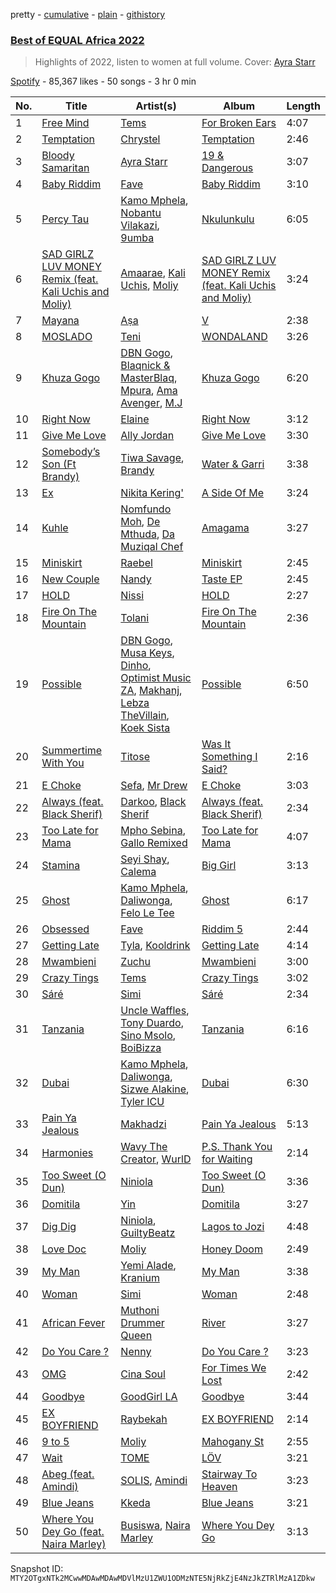 pretty - [cumulative](/playlists/cumulative/37i9dQZF1DX35vibahyjHG.md) - [plain](/playlists/plain/37i9dQZF1DX35vibahyjHG) - [githistory](https://github.githistory.xyz/mackorone/spotify-playlist-archive/blob/main/playlists/plain/37i9dQZF1DX35vibahyjHG)

### [Best of EQUAL Africa 2022](https://open.spotify.com/playlist/37i9dQZF1DX35vibahyjHG)

> Highlights of 2022, listen to women at full volume\. Cover: <a href="https://open.spotify.com/artist/3ZpEKRjHaHANcpk10u6Ntq?si=du9lq5lGR\-27xrx2qy\_HRg"> Ayra Starr</a>

[Spotify](https://open.spotify.com/user/spotify) - 85,367 likes - 50 songs - 3 hr 0 min

| No. | Title | Artist(s) | Album | Length |
|---|---|---|---|---|
| 1 | [Free Mind](https://open.spotify.com/track/2mzM4Y0Rnx2BDZqRnhQ5Q6) | [Tems](https://open.spotify.com/artist/687cZJR45JO7jhk1LHIbgq) | [For Broken Ears](https://open.spotify.com/album/2sU8ByeYc5BOBFNDr58CGV) | 4:07 |
| 2 | [Temptation](https://open.spotify.com/track/1DxQFCBRYmnL9P2SJfHCml) | [Chrystel](https://open.spotify.com/artist/256du56ykQ0aoQBdKFCDH0) | [Temptation](https://open.spotify.com/album/7lkc6V0wruV3n2VO8nL71D) | 2:46 |
| 3 | [Bloody Samaritan](https://open.spotify.com/track/1OoPhcM78evXIxjmSzCnmf) | [Ayra Starr](https://open.spotify.com/artist/3ZpEKRjHaHANcpk10u6Ntq) | [19 & Dangerous](https://open.spotify.com/album/0AjdvP8p42lwSzmN0PpwJv) | 3:07 |
| 4 | [Baby Riddim](https://open.spotify.com/track/77eZIuMTB9HrQ86L4ljqEX) | [Fave](https://open.spotify.com/artist/4wAqlYtTaaHELEgyCh9KjG) | [Baby Riddim](https://open.spotify.com/album/6dCmbmHyfCQpmJGZW9Am3b) | 3:10 |
| 5 | [Percy Tau](https://open.spotify.com/track/1xspOMs469p7NKQJVHlj24) | [Kamo Mphela](https://open.spotify.com/artist/788jOE9HMUy9heDK8EIkon), [Nobantu Vilakazi](https://open.spotify.com/artist/3qo2q05gFa09MXrEZltr7q), [9umba](https://open.spotify.com/artist/1roTzbKGDx7ZFBA5oibNPW) | [Nkulunkulu](https://open.spotify.com/album/0xPBBVmKorl1Cc2HuasuOX) | 6:05 |
| 6 | [SAD GIRLZ LUV MONEY Remix \(feat\. Kali Uchis and Moliy\)](https://open.spotify.com/track/09gysnJpfQ3ublBmJDfcEC) | [Amaarae](https://open.spotify.com/artist/21UPYSRWFKwtqvSAnFnSvS), [Kali Uchis](https://open.spotify.com/artist/1U1el3k54VvEUzo3ybLPlM), [Moliy](https://open.spotify.com/artist/2hVWBpjLW4Q7fboYz2pVYK) | [SAD GIRLZ LUV MONEY Remix \(feat\. Kali Uchis and Moliy\)](https://open.spotify.com/album/4q4rHdKxyCzxuQrPcdjPyC) | 3:24 |
| 7 | [Mayana](https://open.spotify.com/track/5WeLc7gPjNabQ1AMk5lxrl) | [Aṣa](https://open.spotify.com/artist/0upXUo04k4k8bGVSkmgrSc) | [V](https://open.spotify.com/album/5rvJ4cyNUU0jI9DF3r596d) | 2:38 |
| 8 | [MOSLADO](https://open.spotify.com/track/3n8cVzL2mibNoBC6aR5lo0) | [Teni](https://open.spotify.com/artist/3ukrG1BmfEiuo0KDj8YTTS) | [WONDALAND](https://open.spotify.com/album/2a4aRlgreoL2pMyh0fLczw) | 3:26 |
| 9 | [Khuza Gogo](https://open.spotify.com/track/7zJYbquljYLkTShkGhiBTX) | [DBN Gogo](https://open.spotify.com/artist/3Oa0mJQWQrUOqJ8fcLuu7l), [Blaqnick & MasterBlaq](https://open.spotify.com/artist/19qLtUQKu1KK3UrQtIoVXF), [Mpura](https://open.spotify.com/artist/14MDqT8L01RPVlJc0BqLLA), [Ama Avenger](https://open.spotify.com/artist/0WY9mEje7cFCoFiEM61QxK), [M.J](https://open.spotify.com/artist/7bbakrxOYa3yL8DDzjU98P) | [Khuza Gogo](https://open.spotify.com/album/0MsgO41XUWYMHJmByMOUxr) | 6:20 |
| 10 | [Right Now](https://open.spotify.com/track/75iErUVF1heXnj5CB1gaju) | [Elaine](https://open.spotify.com/artist/5ZkuGe2wkDbeL8JmmhvMOx) | [Right Now](https://open.spotify.com/album/3Lk51jNfQewZIGuTvvE8uk) | 3:12 |
| 11 | [Give Me Love](https://open.spotify.com/track/5XUZN3xXUYEXAKwV5O8I0x) | [Ally Jordan](https://open.spotify.com/artist/3E38IZrADn8V282z6ydx8S) | [Give Me Love](https://open.spotify.com/album/0q7P39Z2s5LFSrhhaB7dM4) | 3:30 |
| 12 | [Somebody’s Son \(Ft Brandy\)](https://open.spotify.com/track/3Z9B9GQ2fFx4IRCG8bbWys) | [Tiwa Savage](https://open.spotify.com/artist/1hNaHKp2Za5YdOAG0WnRbc), [Brandy](https://open.spotify.com/artist/05oH07COxkXKIMt6mIPRee) | [Water & Garri](https://open.spotify.com/album/4kaFvICfRtvFJawQ6p7VSW) | 3:38 |
| 13 | [Ex](https://open.spotify.com/track/352jbBYOtwkzJEMC2KkuiG) | [Nikita Kering'](https://open.spotify.com/artist/1yQKzWOHXJQSEnOXrHDl4X) | [A Side Of Me](https://open.spotify.com/album/6A66i8kXtfeQqrFpRyW7Em) | 3:24 |
| 14 | [Kuhle](https://open.spotify.com/track/2BgRlKT9nfis5OTSEcCais) | [Nomfundo Moh](https://open.spotify.com/artist/6brKi6i5SusNnoKcSlKAan), [De Mthuda](https://open.spotify.com/artist/1w2P5nNsO5W7FYq2Oui0cM), [Da Muziqal Chef](https://open.spotify.com/artist/25uuaH9QdKIygoWTDzKuve) | [Amagama](https://open.spotify.com/album/0BGc6z2e1fCAEi2GAngKRm) | 3:27 |
| 15 | [Miniskirt](https://open.spotify.com/track/1xzb7fv8KZpqPnniAOOjG9) | [Raebel](https://open.spotify.com/artist/0KI1FiHaIOzeP9UFB8l6LO) | [Miniskirt](https://open.spotify.com/album/7hxbgm40CDChTGr1SyVuq6) | 2:45 |
| 16 | [New Couple](https://open.spotify.com/track/6NChxvMJDAVr9Ze4pNQTNv) | [Nandy](https://open.spotify.com/artist/2YfO4GV7JrFSXyfEoa5id3) | [Taste EP](https://open.spotify.com/album/426BOK5jx01hEploQorAb7) | 2:45 |
| 17 | [HOLD](https://open.spotify.com/track/0wEbuQgB7O0hf0wo2nrcFb) | [Nissi](https://open.spotify.com/artist/4586oPyU8t6d4hGb1BPFTU) | [HOLD](https://open.spotify.com/album/3Nu5dvfqMMrCjTDdg9PmBJ) | 2:27 |
| 18 | [Fire On The Mountain](https://open.spotify.com/track/6md7bMosHws07OCXrMKfLz) | [Tolani](https://open.spotify.com/artist/6ILYtYSwIa2Aygcqr8PTds) | [Fire On The Mountain](https://open.spotify.com/album/7JmSLFsmxFpi2E7vcrxDW0) | 2:36 |
| 19 | [Possible](https://open.spotify.com/track/6ARmMd93cqRGYDP0XC6JH7) | [DBN Gogo](https://open.spotify.com/artist/3Oa0mJQWQrUOqJ8fcLuu7l), [Musa Keys](https://open.spotify.com/artist/414pDI8Y502owCbg7U6Skf), [Dinho](https://open.spotify.com/artist/4vrcirbPoyFvdc64YBlMof), [Optimist Music ZA](https://open.spotify.com/artist/69FMBSIEqfCYBg5xqWdDQV), [Makhanj](https://open.spotify.com/artist/1uYUUIkkkal5V3mIqk6KnV), [Lebza TheVillain](https://open.spotify.com/artist/0IBbki2AxG9X2cjaqrSGP3), [Koek Sista](https://open.spotify.com/artist/2tE4mCEYtiSvETEVEAYjzv) | [Possible](https://open.spotify.com/album/4O2ppYH1KLoP8pE7XomrDk) | 6:50 |
| 20 | [Summertime With You](https://open.spotify.com/track/4UsVMpG6N5ZFhTyGZvyBuE) | [Titose](https://open.spotify.com/artist/1GqDQYv81wsGJmzM5LOyF7) | [Was It Something I Said?](https://open.spotify.com/album/3M6SVIRAGFPUmQ6ca3mFOi) | 2:16 |
| 21 | [E Choke](https://open.spotify.com/track/0dfhS0eJu5a3OB6TVMdYlA) | [Sefa](https://open.spotify.com/artist/5yT8WK3cattPDWL3pzu8AI), [Mr Drew](https://open.spotify.com/artist/4pW48O5XBTgEEJWfr8btdK) | [E Choke](https://open.spotify.com/album/0bBL9agqk6xyPy88LWuS1b) | 3:03 |
| 22 | [Always \(feat\. Black Sherif\)](https://open.spotify.com/track/2koM4vqlpUzeRbNkjsDBwF) | [Darkoo](https://open.spotify.com/artist/4QSTyDpxsKmv3UfavVUImR), [Black Sherif](https://open.spotify.com/artist/2LiqbH7OhqP0yuaG8VL1wJ) | [Always \(feat\. Black Sherif\)](https://open.spotify.com/album/0ZYjSOqqH5cw3rxkIjIeKH) | 2:34 |
| 23 | [Too Late for Mama](https://open.spotify.com/track/6xfGoZlwaIuBkDtTQV8lSX) | [Mpho Sebina](https://open.spotify.com/artist/3Z2T6mI5rrWuijYZkclFEN), [Gallo Remixed](https://open.spotify.com/artist/3Pikdk5QNs7tCeudmFAyM8) | [Too Late for Mama](https://open.spotify.com/album/1mlmOZ5TQjexDf1wIO4h9y) | 4:07 |
| 24 | [Stamina](https://open.spotify.com/track/6ZAkfazhYBFqvK4DtjPEdG) | [Seyi Shay](https://open.spotify.com/artist/0WgwOS7j1CB5tIRa4QM50K), [Calema](https://open.spotify.com/artist/6PIIKavZx20FlVKyIvb4Um) | [Big Girl](https://open.spotify.com/album/4xNgVlvmGjoNZNjKUDEs90) | 3:13 |
| 25 | [Ghost](https://open.spotify.com/track/1HNDRSH8IPUc58fXrKHpP6) | [Kamo Mphela](https://open.spotify.com/artist/788jOE9HMUy9heDK8EIkon), [Daliwonga](https://open.spotify.com/artist/0oW137oXCLwA5b4uYRxvIn), [Felo Le Tee](https://open.spotify.com/artist/6k8odn7NzzTT4K3NBNtsfV) | [Ghost](https://open.spotify.com/album/1cuzlgF3KQzQOMiuWfNYox) | 6:17 |
| 26 | [Obsessed](https://open.spotify.com/track/0bHVQDfkxCU4JOTIRBbNgR) | [Fave](https://open.spotify.com/artist/4wAqlYtTaaHELEgyCh9KjG) | [Riddim 5](https://open.spotify.com/album/5OED0Qq75DgxN7XxWvvcAV) | 2:44 |
| 27 | [Getting Late](https://open.spotify.com/track/79RAX0NTNBnzuLieO4zYcr) | [Tyla](https://open.spotify.com/artist/3SozjO3Lat463tQICI9LcE), [Kooldrink](https://open.spotify.com/artist/1XQiB7Gp309l4aHhzgGIlY) | [Getting Late](https://open.spotify.com/album/2N8jO8NkQ0pUyA0MFqRZM6) | 4:14 |
| 28 | [Mwambieni](https://open.spotify.com/track/0RHpqRNqC51Jb3BFvRjhB9) | [Zuchu](https://open.spotify.com/artist/6LzSS8yBk2YQpAvQxzOu0M) | [Mwambieni](https://open.spotify.com/album/5KWJSzOB7rysi3VT90lTAJ) | 3:00 |
| 29 | [Crazy Tings](https://open.spotify.com/track/5VQagemEOLpJJikcLzDNYR) | [Tems](https://open.spotify.com/artist/687cZJR45JO7jhk1LHIbgq) | [Crazy Tings](https://open.spotify.com/album/1kphAJp2xhCv2IxfgWMKLR) | 3:02 |
| 30 | [Sáré](https://open.spotify.com/track/6N0nSZAOuzYLLrzmma6KU1) | [Simi](https://open.spotify.com/artist/4Ns55iOSe1Im2WU2e1Eym0) | [Sáré](https://open.spotify.com/album/6XmhnmsNFYRxGZK5pcj9az) | 2:34 |
| 31 | [Tanzania](https://open.spotify.com/track/5z6oqX6l6kTSPB9gSRnLzE) | [Uncle Waffles](https://open.spotify.com/artist/68McnNC9twEtiynOAJRRgZ), [Tony Duardo](https://open.spotify.com/artist/6qF0eiWwQF073J1MuVFs5z), [Sino Msolo](https://open.spotify.com/artist/5zvuXUYTvZczhbPG9HZRYI), [BoiBizza](https://open.spotify.com/artist/1eEtFWkyKW60yUyVwvAeuR) | [Tanzania](https://open.spotify.com/album/3line3IHxaBqcjloHs4ZKN) | 6:16 |
| 32 | [Dubai](https://open.spotify.com/track/6tx3PPYfrkpeJqQH2oSxhH) | [Kamo Mphela](https://open.spotify.com/artist/788jOE9HMUy9heDK8EIkon), [Daliwonga](https://open.spotify.com/artist/0oW137oXCLwA5b4uYRxvIn), [Sizwe Alakine](https://open.spotify.com/artist/7Hb7ZlUE4ByWsV1Rkc4Uo2), [Tyler ICU](https://open.spotify.com/artist/2oIQCM7hRZI9tS5b9S8rj4) | [Dubai](https://open.spotify.com/album/3LU9tiUoLpihL2pXPbejWO) | 6:30 |
| 33 | [Pain Ya Jealous](https://open.spotify.com/track/4Y8jM82FUOyltRrqSELVPS) | [Makhadzi](https://open.spotify.com/artist/2aIcnnHTA16VbmhNJGLrGs) | [Pain Ya Jealous](https://open.spotify.com/album/5qz2j8ZfrgsggSqq6ildGe) | 5:13 |
| 34 | [Harmonies](https://open.spotify.com/track/0LC0ATPU0YgeTbz0C1vDhf) | [Wavy The Creator](https://open.spotify.com/artist/5kr136hLeeKJznp60ieWdC), [WurlD](https://open.spotify.com/artist/5x2vmU3Hj2Y66luW7c7vIn) | [P.S\. Thank You for Waiting](https://open.spotify.com/album/51LUoIXs5uyiGkuQ9ExJtM) | 2:14 |
| 35 | [Too Sweet \(O Dun\)](https://open.spotify.com/track/1EX1Pke2k6d2ry5XLbDtqE) | [Niniola](https://open.spotify.com/artist/5MEHQvTW53C0ccsuxdZobQ) | [Too Sweet \(O Dun\)](https://open.spotify.com/album/253e0DnC2BETCzs8ukwBkn) | 3:36 |
| 36 | [Domitila](https://open.spotify.com/track/2hpJ40CfWqooORXtnMjYWU) | [Yin](https://open.spotify.com/artist/378jX6TxcxdHbUcdI2a9SI) | [Domitila](https://open.spotify.com/album/5Q6uM41EBgjm6skqCfTfqX) | 3:27 |
| 37 | [Dig Dig](https://open.spotify.com/track/7ilCVsvni3DcYP7V1K4amh) | [Niniola](https://open.spotify.com/artist/5MEHQvTW53C0ccsuxdZobQ), [GuiltyBeatz](https://open.spotify.com/artist/5DCdWXQ0QHQYlok4KK97em) | [Lagos to Jozi](https://open.spotify.com/album/5dTXVRytErS1hYzu1H0iNp) | 4:48 |
| 38 | [Love Doc](https://open.spotify.com/track/3bpkRl4IHT49fNn0GOqUfE) | [Moliy](https://open.spotify.com/artist/2hVWBpjLW4Q7fboYz2pVYK) | [Honey Doom](https://open.spotify.com/album/3TvKmSxLeUCvQpNRgnVgN3) | 2:49 |
| 39 | [My Man](https://open.spotify.com/track/6VaZy3CmYDMafPC6myZDeZ) | [Yemi Alade](https://open.spotify.com/artist/7fKO99ryLDo8VocdtVvwZW), [Kranium](https://open.spotify.com/artist/1LKo6ZA3RNvKtLa6zDu32S) | [My Man](https://open.spotify.com/album/2P0BnbvscGJpuGBlCUEIUA) | 3:38 |
| 40 | [Woman](https://open.spotify.com/track/1ODftV7ocihBwY9CJcCvD1) | [Simi](https://open.spotify.com/artist/4Ns55iOSe1Im2WU2e1Eym0) | [Woman](https://open.spotify.com/album/6bqDVBfkBUuMy56zc91rR6) | 2:48 |
| 41 | [African Fever](https://open.spotify.com/track/4AvCMabzghnW8gXLyrGUYu) | [Muthoni Drummer Queen](https://open.spotify.com/artist/2FzYw9fn2ZtQ7sZma5BxuB) | [River](https://open.spotify.com/album/7ah9Tdf9Mmyiop59znBjKD) | 3:27 |
| 42 | [Do You Care ?](https://open.spotify.com/track/0Dbne8cZTmiWLWjubDZA5e) | [Nenny](https://open.spotify.com/artist/2DEfqyWjAMIfKYMXb1V8L1) | [Do You Care ?](https://open.spotify.com/album/4c0QOiJf5G20AdYka2geO9) | 3:23 |
| 43 | [OMG](https://open.spotify.com/track/1rykDqcJdmTcr8xqpkbEnc) | [Cina Soul](https://open.spotify.com/artist/16REP6XG1GtI5DBCrUF8fO) | [For Times We Lost](https://open.spotify.com/album/3PAIF3G2cZ2hgopF1moQKI) | 2:42 |
| 44 | [Goodbye](https://open.spotify.com/track/2GBVICsaRyuQ2RBmCXin9J) | [GoodGirl LA](https://open.spotify.com/artist/62HQP03xtoXexSY1Kp0cdS) | [Goodbye](https://open.spotify.com/album/7ghHUmv50N6eSegtCyCqnZ) | 3:44 |
| 45 | [EX BOYFRIEND](https://open.spotify.com/track/3pcITc6cPAvj5JtOnXiB1X) | [Raybekah](https://open.spotify.com/artist/0SwPkNmxB2YGHWVJMI8kpW) | [EX BOYFRIEND](https://open.spotify.com/album/1OVZQ2AGHb6fQM0CFAviQq) | 2:14 |
| 46 | [9 to 5](https://open.spotify.com/track/72BaHgyd5Zfp1NfDNbkgKp) | [Moliy](https://open.spotify.com/artist/2hVWBpjLW4Q7fboYz2pVYK) | [Mahogany St](https://open.spotify.com/album/6abagto1R8w0tTgUCnDY2d) | 2:55 |
| 47 | [Wait](https://open.spotify.com/track/693fsnXiRNNGxqrX5bnWal) | [TOME](https://open.spotify.com/artist/2aRiWRO2A7xUI2sqZyJJmX) | [LÖV](https://open.spotify.com/album/0xATpwMQQqS5Gb7gS16MIa) | 3:21 |
| 48 | [Abeg \(feat\. Amindi\)](https://open.spotify.com/track/4rRhOCXEvlQeMMLXDDigAP) | [SOLIS](https://open.spotify.com/artist/6Yv9GLPMVN1okoETQXHUAh), [Amindi](https://open.spotify.com/artist/1xQIR56DxgWYZPUvOLRIua) | [Stairway To Heaven](https://open.spotify.com/album/2gllP0wR0siE0NYM9U5Tjb) | 3:23 |
| 49 | [Blue Jeans](https://open.spotify.com/track/5hDjWc5A1zOonjMrikQpuQ) | [Kkeda](https://open.spotify.com/artist/0seIm2Vmyh7V7oqRX2uZtC) | [Blue Jeans](https://open.spotify.com/album/64pRtYkZfuiH9OBqIGJqn0) | 3:21 |
| 50 | [Where You Dey Go \(feat\. Naira Marley\)](https://open.spotify.com/track/0Dxn6EaJKcjQuLg8gzviIH) | [Busiswa](https://open.spotify.com/artist/3RThWxnHbyN5Hvkr66eYj7), [Naira Marley](https://open.spotify.com/artist/5DfaMudUwkoz6TAPYifqkJ) | [Where You Dey Go](https://open.spotify.com/album/29cX6p9D3Aw6GRbsoeOldR) | 3:13 |

Snapshot ID: `MTY2OTgxNTk2MCwwMDAwMDAwMDVlMzU1ZWU1ODMzNTE5NjRkZjE4NzJkZTRlMzA1ZDkw`
